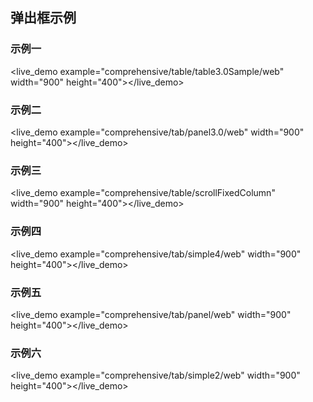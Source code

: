 ## 弹出框示例 ##

### 示例一
<live_demo example="comprehensive/table/table3.0Sample/web" width="900" height="400"></live_demo>

### 示例二
<live_demo example="comprehensive/tab/panel3.0/web" width="900" height="400"></live_demo>

### 示例三
<live_demo example="comprehensive/table/scrollFixedColumn" width="900" height="400"></live_demo>

### 示例四
<live_demo example="comprehensive/tab/simple4/web" width="900" height="400"></live_demo>

### 示例五
<live_demo example="comprehensive/tab/panel/web" width="900" height="400"></live_demo>

### 示例六
<live_demo example="comprehensive/tab/simple2/web" width="900" height="400"></live_demo>



